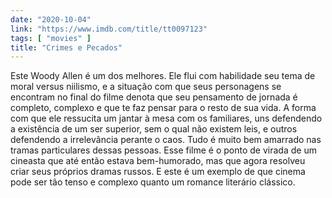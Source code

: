 ```yaml
---
date: "2020-10-04"
link: "https://www.imdb.com/title/tt0097123"
tags: [ "movies" ]
title: "Crimes e Pecados"
---
```

Este Woody Allen é um dos melhores. Ele flui com habilidade seu tema de moral versus niilismo, e a situação com que seus personagens se encontram no final do filme denota que seu pensamento de jornada é completo, complexo e que te faz pensar para o resto de sua vida. A forma com que ele ressucita um jantar à mesa com os familiares, uns defendendo a existência de um ser superior, sem o qual não existem leis, e outros defendendo a irrelevância perante o caos. Tudo é muito bem amarrado nas tramas particulares dessas pessoas. Esse filme é o ponto de virada de um cineasta que até então estava bem-humorado, mas que agora resolveu criar seus próprios dramas russos. E este é um exemplo de que cinema pode ser tão tenso e complexo quanto um romance literário clássico.
